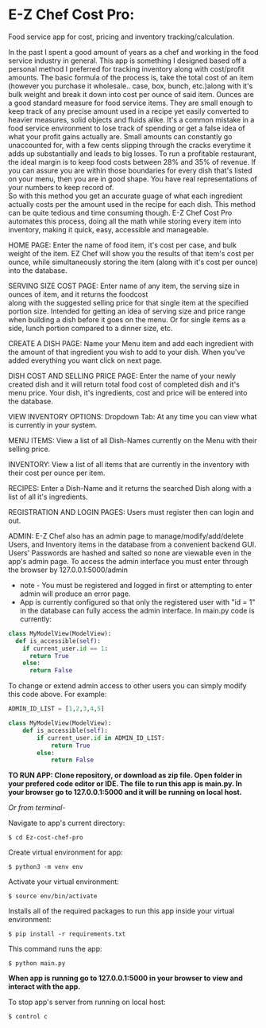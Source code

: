 # E-Z Chef Cost Pro:
Food service app for cost, pricing and inventory tracking/calculation.

  In the past I spent a good amount of years as a chef and working in the food service industry in general. This app is something I
designed based off a personal method I preferred for tracking inventory along with cost/profit amounts. 
The basic formula of the process is, take the total cost of an item (however you purchase it wholesale.. case, box, bunch, etc.)along with it's
bulk weight and break it down into cost per ounce of said item. Ounces are a good standard measure for food service items. They are small
enough to keep track of any precise amount used in a recipe yet easily converted to heavier measures, solid objects and fluids alike. 
It's a common mistake in a food service environment to lose track of spending or get a false idea of what your profit gains actually are. 
Small amounts can constantly go unaccounted for, with a few cents slipping through the cracks everytime
it adds up substantially and leads to big losses. To run a profitable restaurant, the ideal margin is
to keep food costs between 28% and 35% of revenue. If you can assure you are within those boundaries
for every dish that's listed on your menu, then you are in good shape. You have real representations of your numbers to keep record of.  
So with this method you get an accurate guage of what each ingredient actually costs per the amount used in the recipe for each dish. 
This method can be quite tedious and time consuming though. E-Z Chef Cost Pro automates this process,
doing all the math while storing every item into inventory, making it quick, easy, accessible and manageable.

HOME PAGE: Enter the name of food item, it's cost per case, and bulk weight of the item. EZ Chef will 
show you the results of that item's cost per ounce, while simultaneously storing the item (along with it's cost per ounce)
into the database. 

SERVING SIZE COST PAGE: Enter name of any item, the serving size in ounces of item, and it returns the foodcost  
along with the suggested selling price for that single item at the specified portion size. Intended for getting
an idea of serving size and price range when building a dish before it goes on the menu. Or for single items as a side,
lunch portion compared to a dinner size, etc. 

CREATE A DISH PAGE: Name your Menu item and add each ingredient with the amount of that ingredient
you wish to add to your dish. When you've added everything you want click on next page.

DISH COST AND SELLING PRICE PAGE: Enter the name of your newly created dish and it will return total food cost of 
completed dish and it's menu price. Your dish, it's ingredients, cost and price will be entered into the database.
 
VIEW INVENTORY OPTIONS: Dropdown Tab: At any time you can view what is currently in your system.

MENU ITEMS: View a list of all Dish-Names currently on the Menu with their selling price.

INVENTORY: View a list of all items that are currently in the inventory with their cost per ounce per item.

RECIPES: Enter a Dish-Name and it returns the searched Dish along with a list of all it's ingredients.

REGISTRATION AND LOGIN PAGES: Users must register then can login and out.

ADMIN: E-Z Chef also has an admin page to manage/modify/add/delete Users, and Inventory items in the database from a convenient backend GUI. Users' Passwords are hashed and salted so none are viewable even in the app's admin page. To access the admin interface you must enter through the browser by 127.0.0.1:5000/admin 
* note - You must be registered and logged in first or attempting to enter admin will produce an error page.
* App is currently configured so that only the registered user with "id = 1" in the database can fully access the admin interface.
In main.py code is currently:
```python
class MyModelView(ModelView):
  def is_accessible(self):
    if current_user.id == 1:
      return True
    else:
      return False
   ```
To change or extend admin access to other users you can simply modify this code above.
For example:

```python
ADMIN_ID_LIST = [1,2,3,4,5]

class MyModelView(ModelView):
    def is_accessible(self):
        if current_user.id in ADMIN_ID_LIST:
            return True
        else:
            return False
 ```

**TO RUN APP: Clone repository, or download as zip file. Open folder in your prefered code editor or IDE. The file to run this app is main.py. In your browser go to 127.0.0.1:5000 and it will be running on local host.**

*Or from terminal-*

Navigate to app's current directory:

```
$ cd Ez-cost-chef-pro
```

Create virtual environment for app:

```
$ python3 -m venv env
``` 

Activate your virtual environment:
```
$ source env/bin/activate
``` 

Installs all of the required packages to run this app inside your virtual environment:
```
$ pip install -r requirements.txt
```
This command runs the app:
```
$ python main.py
```                 
**When app is running go to 127.0.0.1:5000 in your browser to view and interact with the app.**

To stop app's server from running on local host:
```
$ control c
``` 



















